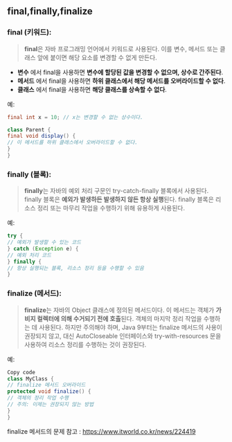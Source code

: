 ## final,finally,finalize

### final (키워드):

> **final**은 자바 프로그래밍 언어에서 키워드로 사용된다. 이를 변수, 메서드 또는 클래스 앞에 붙이면 해당 요소를 변경할 수 없게 만든다.
- **변수** 에서 final을 사용하면 **변수에 할당된 값을 변경할 수 없으며, 상수로 간주된다**.
- **메서드** 에서 final을 사용하면 **하위 클래스에서 해당 메서드를 오버라이드할 수 없다**.
- **클래스** 에서 final을 사용하면 **해당 클래스를 상속할 수 없다**.

예:
```java
final int x = 10; // x는 변경할 수 없는 상수이다.

class Parent {
final void display() {
// 이 메서드를 하위 클래스에서 오버라이드할 수 없다.
}
}
```


### finally (블록):

> **finally**는 자바의 예외 처리 구문인 try-catch-finally 블록에서 사용된다. finally 블록은 **예외가 발생하든 발생하지 않든 항상 실행**된다.
finally 블록은 리소스 정리 또는 마무리 작업을 수행하기 위해 유용하게 사용된다.


예:
```java
try {
// 예외가 발생할 수 있는 코드
} catch (Exception e) {
// 예외 처리 코드
} finally {
// 항상 실행되는 블록, 리소스 정리 등을 수행할 수 있음
}
```


### finalize (메서드):

> **finalize**는 자바의 Object 클래스에 정의된 메서드이다. 이 메서드는 객체가 **가비지 컬렉터에 의해 수거되기 전에 호출**된다. 객체의 마지막 정리 작업을 수행하는 데 사용된다.
하지만 주의해야 하며, Java 9부터는 finalize 메서드의 사용이 권장되지 않고, 대신 AutoCloseable 인터페이스와 try-with-resources 문을 사용하여 리소스 정리를 수행하는 것이 권장된다.


예:
```java
Copy code
class MyClass {
// finalize 메서드 오버라이드
protected void finalize() {
// 객체의 정리 작업 수행
// 주의: 이제는 권장되지 않는 방법
}
}
```

finalize 메서드의 문제 참고 : https://www.itworld.co.kr/news/224419
